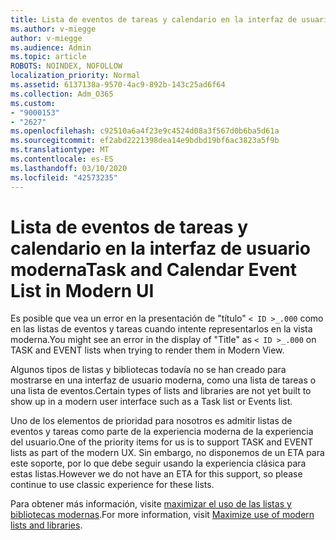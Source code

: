 ```yaml
---
title: Lista de eventos de tareas y calendario en la interfaz de usuario moderna
ms.author: v-miegge
author: v-miegge
ms.audience: Admin
ms.topic: article
ROBOTS: NOINDEX, NOFOLLOW
localization_priority: Normal
ms.assetid: 6137138a-9570-4ac9-892b-143c25ad6f64
ms.collection: Adm_O365
ms.custom:
- "9000153"
- "2627"
ms.openlocfilehash: c92510a6a4f23e9c4524d08a3f567d0b6ba5d61a
ms.sourcegitcommit: ef2abd2221398dea14e9bdbd19bf6ac3823a5f9b
ms.translationtype: MT
ms.contentlocale: es-ES
ms.lasthandoff: 03/10/2020
ms.locfileid: "42573235"
---
```

# <a name="task-and-calendar-event-list-in-modern-ui"></a><span data-ttu-id="326d8-102">Lista de eventos de tareas y calendario en la interfaz de usuario moderna</span><span class="sxs-lookup"><span data-stu-id="326d8-102">Task and Calendar Event List in Modern UI</span></span>

<span data-ttu-id="326d8-103">Es posible que vea un error en la presentación de "título" `< ID >_.000` como en las listas de eventos y tareas cuando intente representarlos en la vista moderna.</span><span class="sxs-lookup"><span data-stu-id="326d8-103">You might see an error in the display of "Title" as `< ID >_.000` on TASK and EVENT lists when trying to render them in Modern View.</span></span>

<span data-ttu-id="326d8-104">Algunos tipos de listas y bibliotecas todavía no se han creado para mostrarse en una interfaz de usuario moderna, como una lista de tareas o una lista de eventos.</span><span class="sxs-lookup"><span data-stu-id="326d8-104">Certain types of lists and libraries are not yet built to show up in a modern user interface such as a Task list or Events list.</span></span>

<span data-ttu-id="326d8-105">Uno de los elementos de prioridad para nosotros es admitir listas de eventos y tareas como parte de la experiencia moderna de la experiencia del usuario.</span><span class="sxs-lookup"><span data-stu-id="326d8-105">One of the priority items for us is to support TASK and EVENT lists as part of the modern UX.</span></span> <span data-ttu-id="326d8-106">Sin embargo, no disponemos de un ETA para este soporte, por lo que debe seguir usando la experiencia clásica para estas listas.</span><span class="sxs-lookup"><span data-stu-id="326d8-106">However we do not have an ETA for this support, so please continue to use classic experience for these lists.</span></span>

<span data-ttu-id="326d8-107">Para obtener más información, visite [maximizar el uso de las listas y bibliotecas modernas](https://docs.microsoft.com/sharepoint/dev/transform/modernize-userinterface-lists-and-libraries).</span><span class="sxs-lookup"><span data-stu-id="326d8-107">For more information, visit [Maximize use of modern lists and libraries](https://docs.microsoft.com/sharepoint/dev/transform/modernize-userinterface-lists-and-libraries).</span></span>
